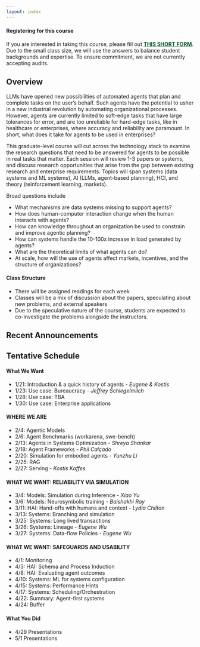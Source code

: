 ```yaml
---
layout: index
---
```


<div class="alert alert-success" role="alert">
  <h4 class="alert-heading">Registering for this course</h4>
  <p>If you are interested in taking this course, please fill out 
  <a href="https://forms.gle/Z9RufMdoA1YSfa5HA" style="color:#045321; text-decoration:underline;"><b>THIS SHORT FORM</b></a>.
  Due to the small class size, we will use the answers to balance student backgrounds and expertise.  To ensure commitment, we are not currently accepting audits.  
  </p>
</div>




## Overview


LLMs have opened new possibilities of automated agents that plan and complete tasks on the user’s behalf.  Such agents have the potential to usher in a new industrial revolution by automating organizational processes.   However, agents are currently limited to soft-edge tasks that have large tolerances for error, and are too unreliable for hard-edge tasks, like in healthcare or enterprises, where accuracy and reliability are paramount.  In short, what does it take for agents to be used in enterprises?

This graduate-level course will cut across the technology stack to examine the research questions that need to be answered for agents to be possible in real tasks that matter.    Each session will review 1-3 papers or systems, and discuss research opportunities that arise from the gap between existing research and enterprise requirements.  Topics will span systems (data systems and ML systems), AI (LLMs, agent-based planning), HCI, and theory (reinforcement learning, markets).   

Broad questions include

* What mechanisms are data systems missing to support agents?
* How does human-computer interaction change when the human interacts with agents?
* How can knowledge throughout an organization be used to constrain and improve agentic planning?
* How can systems handle the 10-100x increase in load generated by agents?
* What are the theoretical limits of what agents can do?
* At scale, how will the use of agents affect markets, incentives, and the structure of organizations?



#### Class Structure

* There will be assigned readings for each week
* Classes will be a mix of discussion about the papers, speculating about new problems, and external speakers
* Due to the speculative nature of the course, students are expected to co-investigate the problems alongside the instructors.   



## Recent Announcements


## Tentative Schedule


#### What We Want

- 1/21: Introduction & a quick history of agents - *Eugene & Kostis*
- 1/23: Use case: Bureaucracy - *Jeffrey Schlegelmilch*
- 1/28: Use case: TBA  
- 1/30: Use case: Enterprise applications  

#### WHERE WE ARE
- 2/4: Agentic Models  
- 2/6: Agent Benchmarks (workarena, swe-bench)  
- 2/13: Agents in Systems Optimization - *Shreya Shankar*
- 2/18: Agent Frameworks - *Phil Calçado*
- 2/20: Simulation for embodied agents - *Yunzhu Li*
- 2/25: RAG  
- 2/27: Serving - *Kostis Kaffes*

#### WHAT WE WANT: RELIABILITY VIA SIMULATION

- 3/4: Models: Simulation during Inference - *Xiao Yu*
- 3/6: Models: Neurosymbolic training - *Baishakhi Ray*
- 3/11: HAI: Hand-offs with humans and context - *Lydia Chilton*
- 3/13: Systems: Branching and simulation  
- 3/25: Systems: Long lived transactions  
- 3/26: Systems: Lineage - *Eugene Wu*
- 3/27: Systems: Data-flow Policies - *Eugene Wu*

#### WHAT WE WANT: SAFEGUARDS AND USABILITY

- 4/1: Monitoring  
- 4/3: HAI: Schema and Process Induction  
- 4/8: HAI: Evaluating agent outcomes  
- 4/10: Systems: ML for systems configuration  
- 4/15: Systems: Performance Hints  
- 4/17: Systems: Scheduling/Orchestration  
- 4/22: Summary: Agent-first systems  
- 4/24: Buffer


#### What You Did

* 4/29	Presentations
* 5/1	Presentations

<!--
<style>
.presenter { }
</style>

<table class="table  schedule">
  <thead>
  <tr>
    <th class="date" style="width: 5em; max-width: 15em;"> <p> <span>Date </span> </p> </th>
    <th style="min-width: 15%;"> <p> <span>Tues </span> </p> </th>
    <th style="min-width: 15%;"> <p> <span>Thurs </span> </p> </th>
    <th style="width: 10%"> <p> <span>Notes </span> </p> </th>
  </tr>
  </thead>
{% assign idx = 0 %}

{% for r in site.data.schedule %}
  {% if r.block %}
    <tr class="colored" style="background: #eee">
    <td colspan=4  style="text-align: center; font-size: bigger;" >
    <b style="font-size: 15pt;">{{r.block}}</b>
    </td>
    </tr>

  {% else %}
      {% assign idx = idx | plus: 1  %}

      <tr class="colored" style="background: {{r.color}}">
        <td class="date">W{{idx}}: {{r.topic}}</td>
        <td class="tues">
          <div class="date">{{r.date1}}</div>
          {% if r.link1 %}
            <a href="./papers#{{r.link}}"><b>{{r.slug1}}</b></a>
          {% else %}
            <b>{{r.slug1}}</b>
          {% endif %}

          {% if r.presenter1 %}
            <br/>
            <span class='presenter'>Presenter: {{r.presenter1}}</span>
          {% endif %}
        </td>

        <td class="thurs">
          <div class="date">{{r.date2}}</div>
          {% if r.link2 %}
            <a href="./papers#{{r.link}}"><b>{{r.slug2}}</b></a>
          {% else %}
            <b>{{r.slug2}}</b>
          {% endif %}

          {% if r.presenter2 %}
            <br/>
            <span class='presenter'>Presenter: {{r.presenter2}}</span>
          {% endif %}

        </td>
        <td class="notes">
          {% if r.notes %}
            {{r.notes|raw}}
          {% endif %}

          {% if r.misc %}
          <div> {{r.misc|raw}}</div>
          {% endif %}
        </td>
      </tr>
  {% endif %}
{% endfor %}

</table>
-->


